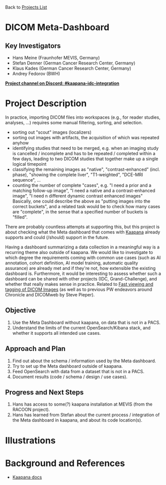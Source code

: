 Back to [Projects List](../../README.md#ProjectsList)

# DICOM Meta-Dashboard

## Key Investigators

- Hans Meine (Fraunhofer MEVIS, Germany)
- Stefan Denner (German Cancer Research Center, Germany)
- Klaus Kades (German Cancer Research Center, Germany)
- Andrey Fedorov (BWH)

**[Project channel on Discord: #kaapana-idc-integration](https://discord.com/channels/843934857620357130/1069559070295588954)** 

# Project Description

In practice, importing DICOM files into workspaces (e.g., for reader studies, analyses, ...) requires some manual filtering, sorting, and selection.
* sorting out "scout" images (localizers)
* sorting out images with artifacts, the acquisition of which was repeated anyhow
* identifying studies that need to be merged, e.g. when an imaging study is cancelled / incomplete and has to be repeated / completed within a few days, leading to two DICOM studies that together make up a single logical timepoint
* classifying the remaining images as "native", "contrast-enhanced" (incl. phase), "showing the complete liver", "T1-weighted", "DCE-MRI sequence", ...
* counting the number of complete "cases", e.g. "I need a prior and a matching follow-up image", "I need a native and a contrast-enhanced image", "I need n different dynamic contrast enhanced images"
Basically, one could describe the above as "putting images into the correct buckets", and a related task would be to check how many cases are "complete", in the sense that a specified number of buckets is "filled".

There are probably countless attempts at supporting this, but this project is
about checking what the Meta dashboard that comes with
[Kaapana](https://kaapana.readthedocs.io/en/stable/intro_kaapana.html#what-is-kaapana)
already supports and could (/should) support in the future.

Having a dashboard summarizing a data collection in a meaningful way is a recurring theme also outside of kaapana. We would like to investigate to which degree the requirements coming with common use cases (such as AI annotation, cohort definition, AI model training, automatic quality assurance) are already met and if they're not, how extensible the existing dashboard is. Furthermore, it would be interesting to assess whether such a dashboard can be shared with other projects (IDC, Grand-Challenge), and whether that really makes sense in practice.
Related to [Fast viewing and tagging of DICOM Images](../KaapanaFastViewingAndTaggingOfDICOMImages/README.md) (as well as to previous PW endeavors around Chronicle and DICOMweb by Steve Pieper).

## Objective

<!-- Describe here WHAT you would like to achieve (what you will have as end result). -->

1. Use the Meta Dashboard without kaapana, on data that is not in a PACS.
2. Understand the limits of the current OpenSearch/Kibana stack, and whether it supports all intended use cases.

## Approach and Plan

<!-- Describe here HOW you would like to achieve the objectives stated above. -->

1. Find out about the schema / information used by the Meta dashboard.
1. Try to set up the Meta dashboard outside of kaapana.
1. Feed OpenSearch with data from a dataset that is not in a PACS.
1. Document results (code / schema / design / use cases).

## Progress and Next Steps

1. Hans has access to some(?) kaapana installation at MEVIS (from the RACOON project).
2. Hans has learned from Stefan about the current process / integration of the Meta dashboard in kaapana, and about its code location(s).

# Illustrations

<!-- Add pictures and links to videos that demonstrate what has been accomplished.
![Description of picture](Example2.jpg)
![Some more images](Example2.jpg)
-->

# Background and References

* [Kaapana docs](https://kaapana.readthedocs.io/en/stable/intro_kaapana.html#what-is-kaapana)
<!-- If you developed any software, include link to the source code repository. If possible, also add links to sample data, and to any relevant publications. -->
